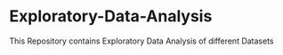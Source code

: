 # Exploratory-Data-Analysis
This Repository contains Exploratory Data Analysis of different Datasets
